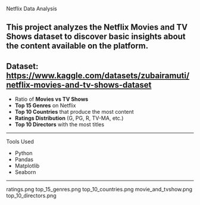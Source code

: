 Netflix Data Analysis

This project analyzes the **Netflix Movies and TV Shows dataset** to discover basic insights about the content available on the platform.  
---
Dataset: https://www.kaggle.com/datasets/zubairamuti/netflix-movies-and-tv-shows-dataset
---
- Ratio of **Movies vs TV Shows**
- **Top 15 Genres** on Netflix
- **Top 10 Countries** that produce the most content
- **Ratings Distribution** (G, PG, R, TV-MA, etc.)
- **Top 10 Directors** with the most titles
---
Tools Used
- Python  
- Pandas    
- Matplotlib  
- Seaborn  
---
ratings.png
top_15_genres.png
top_10_countries.png
movie_and_tvshow.png
top_10_directors.png
